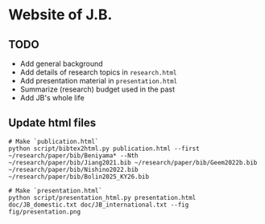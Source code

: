 # Website of J.B.


## TODO
- Add general background
- Add details of research topics in `research.html`
- Add presentation material in `presentation.html`
- Summarize (research) budget used in the past
- Add JB's whole life

## Update html files 
```
# Make `publication.html`
python script/bibtex2html.py publication.html --first ~/research/paper/bib/Beniyama* --Nth ~/research/paper/bib/Jiang2021.bib ~/research/paper/bib/Geem2022b.bib ~/research/paper/bib/Nishino2022.bib ~/research/paper/bib/Bolin2025_KY26.bib

# Make `presentation.html`
python script/presentation_html.py presentation.html doc/JB_domestic.txt doc/JB_international.txt --fig fig/presentation.png
```
